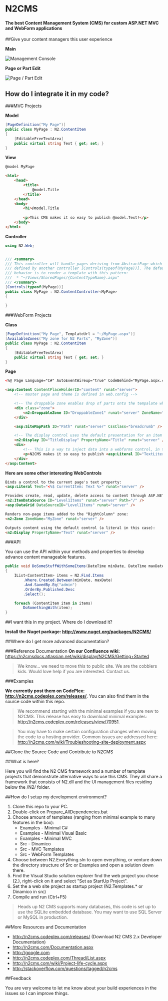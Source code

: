 # N2CMS
#### The best Content Management System (CMS) for custom ASP.NET MVC and WebForm applications

##Give your content managers this user experience

**Main**

![Management Console](https://pbs.twimg.com/media/BPziGS2CYAAqg7S.png:large)

**Page or Part Edit**

![Page / Part Edit](http://content.screencast.com/users/brianmatic/folders/Jing/media/b9c58f64-853e-4484-8dc1-317eeb2fe80b/00000003.png)

## How do I integrate it in my code?

###MVC Projects

**Model**

```csharp
[PageDefinition("My Page")]
public class MyPage : N2.ContentItem
{
	[EditableFreeTextArea]
	public virtual string Text { get; set; }
}
```

**View**

```html
@model MyPage

<html>
	<head>
		<title>
			@model.Title
		</title>
	</head>
	<body>
		<h1>@model.Title
		
		<p>This CMS makes it so easy to publish @model.Text!</p>
	</body>
</html>
```

**Controller**

```c#
using N2.Web;


/// <summary>
/// This controller will handle pages deriving from AbstractPage which are not 
/// defined by another controller [Controls(typeof(MyPage))]. The default 
/// behavior is to render a template with this pattern:
///  * "~/Views/SharedPages/{ContentTypeName}.aspx"
/// </summary>
[Controls(typeof(MyPage))]
public class MyPage : N2.ContentController<MyPage>
{
	
}
```

###WebForm Projects

**Class**

```csharp
[PageDefinition("My Page", TemplateUrl = "~/MyPage.aspx")]
[AvailableZones("My zone for N2 Parts", "MyZone")]
public class MyPage : N2.ContentItem
{
	[EditableFreeTextArea]
	public virtual string Text { get; set; }
}

```

**Page**

```html
<%@ Page Language="C#" AutoEventWireup="true" CodeBehind="MyPage.aspx.cs" Inherits="App.UI.Page" %>

<asp:Content ContentPlaceHolderID="content" runat="server">
	<!-- master page and theme is defined in web.config -->

	<!-- The droppable zone enables drop of parts onto the tempalate when in drag&drop mode -->        
    <div class="zone">
		<n2:DroppableZone ID="DroppableZone1" runat="server" ZoneName="MyZone"/>
	</div>

    <asp:SiteMapPath ID="Path" runat="server" CssClass="breadcrumb" />

    <!-- The display control uses the default presentation for an item's property, the title in this case uses header 1 -->
    <n2:Display ID="TitleDisplay" PropertyName="Title" runat="server" />
    <div>
        <!-- This is a way to inject data into a webforms control, in this case we're injecting the current page's text property -->
        <p>N2CMS makes it so easy to publish <asp:Literal ID="TextLiteral" Text="<%$ CurrentPage: Text %>" runat="server" />.</p>
    </div>
</asp:Content>
```

**Here are some other interesting WebControls**
```html
Binds a control to the current page's text property: 
<asp:Literal Text="<%$ CurrentItem: Text %>" runat="server" />

Provides create, read, update, delete access to content through ASP.NET the databinding API:
<n2:ItemDataSource ID="Level1Items" runat="server" Path="/" />
<asp:DataGrid DataSourceID="Level1Items" runat="server" />

Renders non-page items added to the "RightColumn" zone:
<n2:Zone ZoneName="MyZone" runat="server" />

Outputs content using the default control (a literal in this case):
<n2:Display PropertyName="Text" runat="server" />
```

###API

You can use the API within your methods and properties to develop advance content manageable features.

```csharp
public void DoSomeStuffWithSomeItems(DateTime minDate, DateTime maxDate)
{
	IList<ContentItem> items = N2.Find.Items
		.Where.Created.Between(minDate, maxDate)
		.And.SavedBy.Eq("admin")
		.OrderBy.Published.Desc
		.Select();

	foreach (ContentItem item in items)
		DoSomethingWith(item);
}
```

##I want this in my project.  Where do I download it?

**Install the Nuget package: http://www.nuget.org/packages/N2CMS/**

##Where do I get more advanced documentation?

###Reference Documentation
**On our Confluence wiki:** https://n2cmsdocs.atlassian.net/wiki/display/N2CMS/Getting+Started

>We know... we need to move this to public site.  We are the cobblers kids.  Would love help if you are interested.  Contact us.

###Examples

**We currently post them on CodePlex: http://n2cms.codeplex.com/releases/**.  You can also find them in the source code within this repo.

>We recommend starting with the minimal examples if you are new to N2CMS.  This release has easy to download minimal examples: http://n2cms.codeplex.com/releases/view/70951.

>You may have to make certain configuration changes when moving the code to a 
>hosting provider. Common issues are addressed here:
>http://n2cms.com/wiki/Troubleshooting-site-deployment.aspx

##Clone the Source Code and Contribute to N2CMS

##What is here?

Here you will find the N2 CMS framework and a number of template projects that 
demonstrate alternative ways to use this CMS. They all share a framework that 
consists of N2.dll and the UI management files residing below the /N2/ folder.

##How do I setup my development environment?

1. Clone this repo to your PC.
2. Double-click on Prepare_AllDependencies.bat
3. Choose amount of templates (ranging from minimal example to many features in the box):
	* Examples - Minimal C#
	* Examples - Minimal Visual Basic
	* Examples - Minimal MVC
	* Src - Dinamico
	* Src - MVC Templates
	* Src - WebForm Templates
4. Choose between N2.Everything.sln to open everything, or venture down the 
   directory structure of Src or Examples and open a solution down there.
5. Find the Visual Studio solution explorer find the web project you chose (2.), 
   right-click on it and select "Set as StartUp Project".
6. Set the a web site project as startup project (N2.Templates.* or Dinamico in src)
7. Compile and run (Ctrl+F5)


> Heads up
> N2 CMS supports many databases, this code is set up to use the SQLite embedded 
database. You may want to use SQL Server or MySQL in production.

##More Resources and Documentation

* http://n2cms.codeplex.com/releases/ (Download N2 CMS 2.x Developer Documentation)
* http://n2cms.com/Documentation.aspx
* http://google.com
* http://n2cms.codeplex.com/Thread/List.aspx
* http://n2cms.com/wiki/Project-life-cycle.aspx
* http://stackoverflow.com/questions/tagged/n2cms


##Feedback

You are very welcome to let me know about your build experiences in the 
issues so I can improve things.
